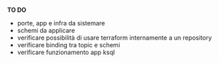 **TO DO**
* porte, app e infra da sistemare
* schemi da applicare
* verificare possibilità di usare terraform internamente a un repository
* verificare binding tra topic e schemi
* verificare funzionamento app ksql

